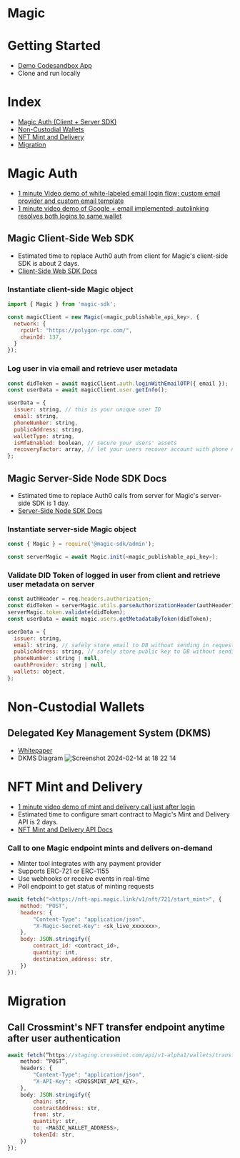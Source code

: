 # Magic

# Getting Started
- [Demo Codesandbox App]()
- Clone and run locally

# Index
- [Magic Auth (Client + Server SDK)](#magic-auth)
- [Non-Custodial Wallets](#non-custodial-wallets)
- [NFT Mint and Delivery](#nft-mint-and-delivery)
- [Migration](#migration)

# Magic Auth
- [1 minute Video demo of white-labeled email login flow; custom email provider and custom email template](https://www.loom.com/share/f0507ab003b4461492d395cb43aa5512?sid=006f2b68-61f3-4637-b2b6-87da140f3e55)
- [1 minute video demo of Google + email implemented; autolinking resolves both logins to same wallet](https://www.loom.com/share/7dc4e3036b8b443ab2b8b89914f820ab?sid=2a1ab823-b90d-4782-823a-a1aca7f82e44)
## Magic Client-Side Web SDK
- Estimated time to replace Auth0 auth from client for Magic's client-side SDK is about 2 days.
- [Client-Side Web SDK Docs](https://magic.link/docs/api/client-side-sdks/web)
### Instantiate client-side Magic object
```javascript
import { Magic } from 'magic-sdk';

const magicClient = new Magic(<magic_publishable_api_key>, {
  network: {
    rpcUrl: "https://polygon-rpc.com/",
    chainId: 137,
  }
});
```
### Log user in via email and retrieve user metadata
```javascript
const didToken = await magicClient.auth.loginWithEmailOTP({ email });
const userData = await magicClient.user.getInfo();

userData = {
  issuer: string, // this is your unique user ID
  email: string,
  phoneNumber: string,
  publicAddress: string,
  walletType: string,
  isMfaEnabled: boolean, // secure your users' assets
  recoveryFactor: array, // let your users recover account with phone number in case their email is compromised
};
```
## Magic Server-Side Node SDK Docs
- Estimated time to replace Auth0 calls from server for Magic's server-side SDK is 1 day.
- [Server-Side Node SDK Docs](https://magic.link/docs/api/server-side-sdks/node)
### Instantiate server-side Magic object
```javascript
const { Magic } = require('@magic-sdk/admin');

const serverMagic = await Magic.init(<magic_publishable_api_key>);
```
### Validate DID Token of logged in user from client and retrieve user metadata on server
```javascript
const authHeader = req.headers.authorization;
const didToken = serverMagic.utils.parseAuthorizationHeader(authHeader);
serverMagic.token.validate(didToken);
const userData = await magic.users.getMetadataByToken(didToken);

userData = {
  issuer: string,
  email: string, // safely store email to DB without sending in request
  publicAddress: string, // safely store public key to DB without sending in request
  phoneNumber: string | null,
  oauthProvider: string | null,
  wallets: object,
};
```
# Non-Custodial Wallets
## Delegated Key Management System (DKMS)
- [Whitepaper](https://magic-whitepaper-key-based-authentication-system.s3.us-west-2.amazonaws.com/Magic+Whitepaper.pdf)
- DKMS Diagram
![Screenshot 2024-02-14 at 18 22 14](https://github.com/ayv8er/vip/assets/84942969/0137f8b6-0526-47a3-ac7d-9ca9eb20133c)
# NFT Mint and Delivery
- [1 minute video demo of mint and delivery call just after login](https://www.loom.com/share/918b49ed9ec84d9abae239afa835c1bd?sid=f52392d9-8a10-42fb-b85f-d8205b8da647)
- Estimated time to configure smart contract to Magic's Mint and Delivery API is 2 days.
- [NFT Mint and Delivery API Docs](https://magic.link/docs/nfts/features/minting-and-delivery)
### Call to one Magic endpoint mints and delivers on-demand
- Minter tool integrates with any payment provider
- Supports ERC-721 or ERC-1155
- Use webhooks or receive events in real-time
- Poll endpoint to get status of minting requests
```javascript
await fetch("<https://nft-api.magic.link/v1/nft/721/start_mint>", {
    method: "POST",
    headers: {
        "Content-Type": "application/json",
        "X-Magic-Secret-Key": <sk_live_xxxxxxx>,
    },
    body: JSON.stringify({
        contract_id: <contract_id>,
        quantity: int,
        destination_address: str,
    })
});
```
# Migration
## Call Crossmint's NFT transfer endpoint anytime after user authentication
```javascript
await fetch(“https://staging.crossmint.com/api/v1-alpha1/wallets/transfer", {
    method: “POST”,
    headers: {
        "Content-Type": "application/json",
        "X-API-Key": <CROSSMINT_API_KEY>, 
    },
    body: JSON.stringify({
        chain: str,
        contractAddress: str,
        from: str,
        quantity: str,
        to: <MAGIC_WALLET_ADDRESS>,
        tokenId: str,
    })
});
```
